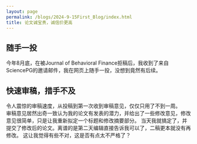 ```yaml
---
layout: page
permalink: /blogs/2024-9-15First_Blog/index.html
title: 论文诚宝贵，诚信价更高
---
```


## 随手一投
今年8月底，在被Journal of Behavioral Finance拒稿后，我收到了来自SciencePG的邀请邮件，我在网页上随手一投，没想到竟然有后续。

## 快速审稿，措手不及
令人震惊的审稿速度，从投稿到第一次收到审稿意见，仅仅只用了不到一周。<br>
审稿意见居然出奇一致认为我的论文有发表的潜力，并给出了一些修改意见，修改意见很简单，只是让我重新拟定一个标题和修改摘要部分。
当天我就搞定了，并提交了修改后的论文。离谱的是第二天编辑直接告诉我可以了，二稿更本就没有再修改。
这让我觉得有些不对，这是否有点太不严格了？


